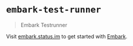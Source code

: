 # `embark-test-runner`

> Embark Testrunner

Visit [embark.status.im](https://embark.status.im/) to get started with
[Embark](https://github.com/embark-framework/embark).
